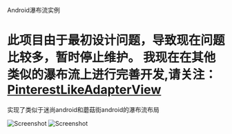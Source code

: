 Android瀑布流实例

此项目由于最初设计问题，导致现在问题比较多，暂时停止维护。
我现在在其他类似的瀑布流上进行完善开发,请关注：[PinterestLikeAdapterView](https://github.com/dodola/PinterestLikeAdapterView)
========
实现了类似于迷尚android和蘑菇街android的瀑布流布局

![Screenshot](https://github.com/dodola/android_waterfall/raw/master/screen1.png)
![Screenshot](https://github.com/dodola/android_waterfall/raw/master/screen2.png)

